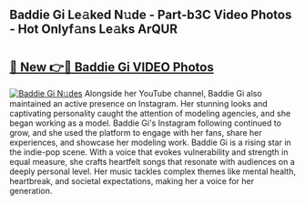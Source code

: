 ## Baddie Gi Le𝚊ked N𝚞de - Part-b3C Video Photos - Hot Onlyf𝚊ns Le𝚊ks ArQUR

# <h2><a href="http://ac29154.deff.icu/?id=Baddie+Gi">🔗 New 👉🔴 Baddie Gi VIDEO Photos</a></h2>

[![Baddie Gi N𝚞des](https://i.imgur.com/rIISA9y.gif)](http://ac29154.deff.icu/?id=Baddie+Gi)
Alongside her YouTube channel, Baddie Gi also maintained an active presence on Instagram. Her stunning looks and captivating personality caught the attention of modeling agencies, and she began working as a model. Baddie Gi's Instagram following continued to grow, and she used the platform to engage with her fans, share her experiences, and showcase her modeling work. Baddie Gi is a rising star in the indie-pop scene. With a voice that evokes vulnerability and strength in equal measure, she crafts heartfelt songs that resonate with audiences on a deeply personal level. Her music tackles complex themes like mental health, heartbreak, and societal expectations, making her a voice for her generation.
